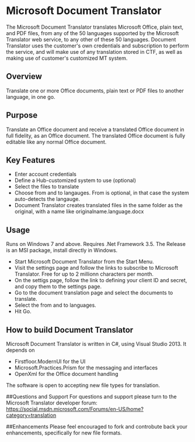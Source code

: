 # Microsoft Document Translator
The Microsoft Document Translator translates Microsoft Office, plain text, and PDF files, from any of the 50 languages supported by the Microsoft Translator web service, to any other of these 50 languages.
Document Translator uses the customer's own credentials and subscription to perform the service, and will make use of any translation stored in CTF, as well as making use of customer's customized MT system.

## Overview
Translate one or more Office documents, plain text or PDF files to another language, in one go. 

## Purpose
Translate an Office document and receive a translated Office document in full fidelity, as an Office document. The translated Office document is fully editable like any normal Office document. 

## Key Features
- Enter account credentials
- Define a Hub-customized system to use (optional)
- Select the files to translate
- Choose from and to langauges. From is optional, in that case the system auto-detects the langauge.
- Document Translator creates translated files in the same folder as the original, with a name like originalname.language.docx

## Usage
Runs on Windows 7 and above.
Requires .Net Framework 3.5.
The Release is an MSI package, install directly in Windows. 

- Start Microsoft Document Translator from the Start Menu.
- Visit the settings page and follow the links to subscribe to Microsoft Translator. Free for up to 2 millionn characters per month.
- On the settigs page, follow the link to defining your client ID and secret, and copy them to the settings page.
- Go to the document translation page and select the documents to translate.
- Select the from and to languages.
- Hit Go.

## How to build Document Translator
Microsoft Document Translator is written in C#, using Visual Studio 2013.
It depends on
- Firstfloor.ModernUI for the UI
- Microsoft.Practices.Prism for the messaging and interfaces
- OpenXml for the Office document handling

The software is open to accepting new file types for translation. 

##Questions and Support
For questions and support please turn to the Microsoft Translator developer forum: https://social.msdn.microsoft.com/Forums/en-US/home?category=translation

##Enhancements
Please feel encouraged to fork and controbute back your enhancements, specifically for new file formats.
